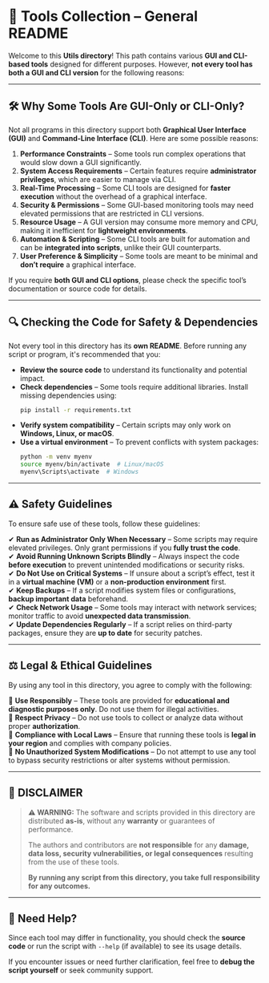# **📌 Tools Collection – General README**  

Welcome to this **Utils directory**! This path contains various **GUI and CLI-based tools** designed for different purposes. However, **not every tool has both a GUI and CLI version** for the following reasons:  

---

## **🛠️ Why Some Tools Are GUI-Only or CLI-Only?**  
Not all programs in this directory support both **Graphical User Interface (GUI)** and **Command-Line Interface (CLI)**. Here are some possible reasons:  

1. **Performance Constraints** – Some tools run complex operations that would slow down a GUI significantly.  
2. **System Access Requirements** – Certain features require **administrator privileges**, which are easier to manage via CLI.  
3. **Real-Time Processing** – Some CLI tools are designed for **faster execution** without the overhead of a graphical interface.  
4. **Security & Permissions** – Some GUI-based monitoring tools may need elevated permissions that are restricted in CLI versions.  
5. **Resource Usage** – A GUI version may consume more memory and CPU, making it inefficient for **lightweight environments**.  
6. **Automation & Scripting** – Some CLI tools are built for automation and can be **integrated into scripts**, unlike their GUI counterparts.  
7. **User Preference & Simplicity** – Some tools are meant to be minimal and **don’t require** a graphical interface.  

If you require **both GUI and CLI options**, please check the specific tool’s documentation or source code for details.  

---

## **🔍 Checking the Code for Safety & Dependencies**  
Not every tool in this directory has its **own README**. Before running any script or program, it's recommended that you:  

- **Review the source code** to understand its functionality and potential impact.  
- **Check dependencies** – Some tools require additional libraries. Install missing dependencies using:  
  ```bash
  pip install -r requirements.txt
  ```  
- **Verify system compatibility** – Certain scripts may only work on **Windows, Linux, or macOS**.  
- **Use a virtual environment** – To prevent conflicts with system packages:  
  ```bash
  python -m venv myenv
  source myenv/bin/activate  # Linux/macOS
  myenv\Scripts\activate  # Windows
  ```  

---

## **⚠️ Safety Guidelines**  
To ensure safe use of these tools, follow these guidelines:  

✔ **Run as Administrator Only When Necessary** – Some scripts may require elevated privileges. Only grant permissions if you **fully trust the code**.  
✔ **Avoid Running Unknown Scripts Blindly** – Always inspect the code **before execution** to prevent unintended modifications or security risks.  
✔ **Do Not Use on Critical Systems** – If unsure about a script’s effect, test it in a **virtual machine (VM)** or a **non-production environment** first.  
✔ **Keep Backups** – If a script modifies system files or configurations, **backup important data** beforehand.  
✔ **Check Network Usage** – Some tools may interact with network services; monitor traffic to avoid **unexpected data transmission**.  
✔ **Update Dependencies Regularly** – If a script relies on third-party packages, ensure they are **up to date** for security patches.  

---

## **⚖️ Legal & Ethical Guidelines**  
By using any tool in this directory, you agree to comply with the following:  

📌 **Use Responsibly** – These tools are provided for **educational and diagnostic purposes only**. Do not use them for illegal activities.  
📌 **Respect Privacy** – Do not use tools to collect or analyze data without proper **authorization**.  
📌 **Compliance with Local Laws** – Ensure that running these tools is **legal in your region** and complies with company policies.  
📌 **No Unauthorized System Modifications** – Do not attempt to use any tool to bypass security restrictions or alter systems without permission.  

---

## **📜 DISCLAIMER**  
> **⚠️ WARNING:** The software and scripts provided in this directory are distributed **as-is**, without any **warranty** or guarantees of performance.  
>  
> The authors and contributors are **not responsible** for any **damage, data loss, security vulnerabilities, or legal consequences** resulting from the use of these tools.  
>  
> **By running any script from this directory, you take full responsibility for any outcomes.**  

---

## **📩 Need Help?**  
Since each tool may differ in functionality, you should check the **source code** or run the script with `--help` (if available) to see its usage details.  

If you encounter issues or need further clarification, feel free to **debug the script yourself** or seek community support.  